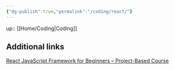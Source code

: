 ```yaml
---
{"dg-publish":true,"permalink":"/coding/react/"}
---
```


up:: [[Home/Coding\|Coding]]

## Additional links
[React JavaScript Framework for Beginners – Project-Based Course](https://www.youtube.com/watch?v=u6gSSpfsoOQ)
